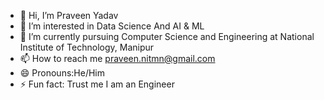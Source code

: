 - 👋 Hi, I’m Praveen Yadav
- 👀 I’m interested in Data Science And AI & ML
- 🌱 I’m currently pursuing Computer Science and Engineering at National Institute of Technology, Manipur
- 📫 How to reach me praveen.nitmn@gmail.com
- 😄 Pronouns:He/Him
- ⚡ Fun fact: Trust me I am an Engineer

<!---
eryadavpraveen/eryadavpraveen is a ✨ special ✨ repository because its `README.md` (this file) appears on your GitHub profile.
You can click the Preview link to take a look at your changes.
--->
